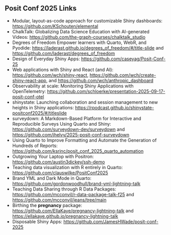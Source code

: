 ## Posit Conf 2025 Links

* Modular, layout-as-code approach for customizable Shiny dashboards: https://github.com/KSchouten/elemental  
* ChalkTalk: Globalizing Data Science Education with AI-generated Videos: https://github.com/the-graph-courses/chalktalk_studio  
* Degrees of Freedom Empower learners with Quarto, WebR, and Pyodide: https://laderast.github.io/degrees_of_freedom/#/title-slide and https://github.com/laderast/degrees_of_freedom  
* Design of Everyday Shiny Apps: https://github.com/caseyag/Posit-Conf-25
* Web applications with Shiny and React (and AI): https://github.com/wch/shiny-react, https://github.com/wch/create-shiny-react-app, and https://github.com/wch/anthropic_dashboard
* Observability at scale: Monitoring Shiny Applications with OpenTelemetry: https://github.com/schloerke/presentation-2025-09-17-posit-conf-otel
* shinystate: Launching collaboration and session management to new heights in Shiny applications: https://rpodcast.github.io/shinystate-positconf2025/#/titleslide
* surveydown: A Markdown-Based Platform for Interactive and Reproducible Surveys Using Quarto and Shiny: https://github.com/surveydown-dev/surveydown and https://github.com/jhelvy/2025-posit-conf-surveydown
* Using Quarto to Improve Formatting and Automate the Generation of Hundreds of Reports: https://github.com/ksrinc/posit_conf_2025_quarto_automation
* Outgrowing Your Laptop with Positron: https://github.com/austin3dickey/ssh-demo
* Teaching data visualization with R entirely in Quarto: https://github.com/clauswilke/PositConf2025
* Brand YML and Dark Mode in Quarto: https://github.com/gordonwoodhull/brand-yml-lightning-talk
* Teaching Data Sharing through R Data Packages: https://github.com/mcconvil/r-data-package-talk-f25 and https://github.com/mcconvil/jeans/tree/main
* Birthing the **pregnancy** package: https://github.com/EllaKaye/pregnancy-lightning-talk and https://ellakaye.github.io/pregnancy-lightning-talk
* Disposable Shiny Apps: https://github.com/JamesHWade/posit-conf-2025




